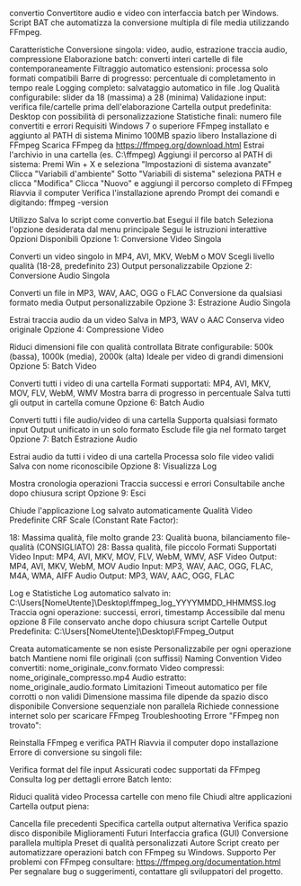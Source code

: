 convertio
Convertitore audio e video con interfaccia batch per Windows. Script BAT che automatizza la conversione multipla di file media utilizzando FFmpeg.

Caratteristiche
Conversione singola: video, audio, estrazione traccia audio, compressione
Elaborazione batch: converti interi cartelle di file contemporaneamente
Filtraggio automatico estensioni: processa solo formati compatibili
Barre di progresso: percentuale di completamento in tempo reale
Logging completo: salvataggio automatico in file .log
Qualità configurabile: slider da 18 (massima) a 28 (minima)
Validazione input: verifica file/cartelle prima dell'elaborazione
Cartella output predefinita: Desktop con possibilità di personalizzazione
Statistiche finali: numero file convertiti e errori
Requisiti
Windows 7 o superiore
FFmpeg installato e aggiunto al PATH di sistema
Minimo 100MB spazio libero
Installazione di FFmpeg
Scarica FFmpeg da https://ffmpeg.org/download.html
Estrai l'archivio in una cartella (es. C:\ffmpeg)
Aggiungi il percorso al PATH di sistema:
Premi Win + X e seleziona "Impostazioni di sistema avanzate"
Clicca "Variabili d'ambiente"
Sotto "Variabili di sistema" seleziona PATH e clicca "Modifica"
Clicca "Nuovo" e aggiungi il percorso completo di FFmpeg
Riavvia il computer
Verifica l'installazione aprendo Prompt dei comandi e digitando: ffmpeg -version

Utilizzo
Salva lo script come convertio.bat
Esegui il file batch
Seleziona l'opzione desiderata dal menu principale
Segui le istruzioni interattive
Opzioni Disponibili
Opzione 1: Conversione Video Singola

Converti un video singolo in MP4, AVI, MKV, WebM o MOV
Scegli livello qualità (18-28, predefinito 23)
Output personalizzabile
Opzione 2: Conversione Audio Singola

Converti un file in MP3, WAV, AAC, OGG o FLAC
Conversione da qualsiasi formato media
Output personalizzabile
Opzione 3: Estrazione Audio Singola

Estrai traccia audio da un video
Salva in MP3, WAV o AAC
Conserva video originale
Opzione 4: Compressione Video

Riduci dimensioni file con qualità controllata
Bitrate configurabile: 500k (bassa), 1000k (media), 2000k (alta)
Ideale per video di grandi dimensioni
Opzione 5: Batch Video

Converti tutti i video di una cartella
Formati supportati: MP4, AVI, MKV, MOV, FLV, WebM, WMV
Mostra barra di progresso in percentuale
Salva tutti gli output in cartella comune
Opzione 6: Batch Audio

Converti tutti i file audio/video di una cartella
Supporta qualsiasi formato input
Output unificato in un solo formato
Esclude file gia nel formato target
Opzione 7: Batch Estrazione Audio

Estrai audio da tutti i video di una cartella
Processa solo file video validi
Salva con nome riconoscibile
Opzione 8: Visualizza Log

Mostra cronologia operazioni
Traccia successi e errori
Consultabile anche dopo chiusura script
Opzione 9: Esci

Chiude l'applicazione
Log salvato automaticamente
Qualità Video Predefinite
CRF Scale (Constant Rate Factor):

18: Massima qualità, file molto grande
23: Qualità buona, bilanciamento file-qualità (CONSIGLIATO)
28: Bassa qualità, file piccolo
Formati Supportati
Video Input: MP4, AVI, MKV, MOV, FLV, WebM, WMV, ASF Video Output: MP4, AVI, MKV, WebM, MOV Audio Input: MP3, WAV, AAC, OGG, FLAC, M4A, WMA, AIFF Audio Output: MP3, WAV, AAC, OGG, FLAC

Log e Statistiche
Log automatico salvato in: C:\Users[NomeUtente]\Desktop\ffmpeg_log_YYYYMMDD_HHMMSS.log
Traccia ogni operazione: successi, errori, timestamp
Accessibile dal menu opzione 8
File conservato anche dopo chiusura script
Cartelle Output
Predefinita: C:\Users[NomeUtente]\Desktop\FFmpeg_Output

Creata automaticamente se non esiste
Personalizzabile per ogni operazione batch
Mantiene nomi file originali (con suffissi)
Naming Convention
Video convertiti: nome_originale_conv.formato
Video compressi: nome_originale_compresso.mp4
Audio estratto: nome_originale_audio.formato
Limitazioni
Timeout automatico per file corrotti o non validi
Dimensione massima file dipende da spazio disco disponibile
Conversione sequenziale non parallela
Richiede connessione internet solo per scaricare FFmpeg
Troubleshooting
Errore "FFmpeg non trovato":

Reinstalla FFmpeg e verifica PATH
Riavvia il computer dopo installazione
Errore di conversione su singoli file:

Verifica format del file input
Assicurati codec supportati da FFmpeg
Consulta log per dettagli errore
Batch lento:

Riduci qualità video
Processa cartelle con meno file
Chiudi altre applicazioni
Cartella output piena:

Cancella file precedenti
Specifica cartella output alternativa
Verifica spazio disco disponibile
Miglioramenti Futuri
Interfaccia grafica (GUI)
Conversione parallela multipla
Preset di qualità personalizzati
Autore
Script creato per automatizzare operazioni batch con FFmpeg su Windows.
Supporto
Per problemi con FFmpeg consultare: https://ffmpeg.org/documentation.html Per segnalare bug o suggerimenti, contattare gli sviluppatori del progetto.
